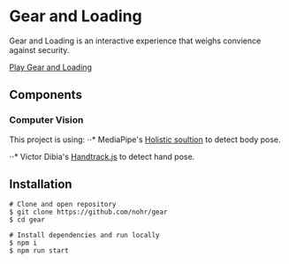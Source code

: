 # Gear and Loading

Gear and Loading is an interactive experience that weighs convience against security.

[Play Gear and Loading](https://gear.nabla.ooo)

## Components

### Computer Vision

This project is using:
⋅⋅\* MediaPipe's [Holistic soultion](https://google.github.io/mediapipe/solutions/holistic.html) to detect body pose.

⋅⋅\* Victor Dibia's [Handtrack.js](https://github.com/victordibia/handtrack.js) to detect hand pose.

## Installation

```
# Clone and open repository
$ git clone https://github.com/nohr/gear
$ cd gear

# Install dependencies and run locally
$ npm i
$ npm run start
```

